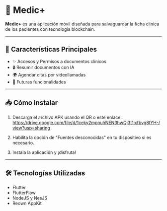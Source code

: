# 📱 Medic+

**Medic+** es una aplicación móvil diseñada para salvaguardar la ficha clinica de los pacientes con tecnologia blockchain.

---

## 🚀 Características Principales

- ✨ Accesos y Permisos a documentos clinicos
- 🔒 Resumir documentos con IA
- 🌍 Agendar citas por videollamadas
- 📅 Futuras funcionalidades

---

## 📥 Cómo Instalar

1. Descarga el archivo APK usando el QR o este enlace: https://drive.google.com/file/d/1ceky2mpnuhNEN3hwQj3t1ixfbvg8tYH-/view?usp=sharing

2. Habilita la opción de "Fuentes desconocidas" en tu dispositivo si es necesario.
3. Instala la aplicación y ¡disfruta!


---

## 🛠️ Tecnologías Utilizadas

- Flutter
- FlutterFlow
- NodeJS y NesJS
- Reown AppKit
